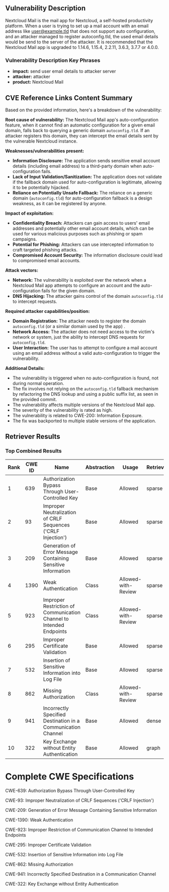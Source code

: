 ## Vulnerability Description
Nextcloud Mail is the mail app for Nextcloud, a self-hosted productivity platform. When a user is trying to set up a mail account with an email address like user@example.tld that does not support auto configuration, and an attacker managed to register autoconfig.tld, the used email details would be send to the server of the attacker. It is recommended that the Nextcloud Mail app is upgraded to 1.14.6, 1.15.4, 2.2.11, 3.6.3, 3.7.7 or 4.0.0.

### Vulnerability Description Key Phrases
- **impact:** send user email details to attacker server
- **attacker:** attacker
- **product:** Nextcloud Mail

## CVE Reference Links Content Summary
Based on the provided information, here's a breakdown of the vulnerability:

**Root cause of vulnerability:**
The Nextcloud Mail app's auto-configuration feature, when it cannot find an automatic configuration for a given email domain, falls back to querying a generic domain `autoconfig.tld`. If an attacker registers this domain, they can intercept the email details sent by the vulnerable Nextcloud instance.

**Weaknesses/vulnerabilities present:**
- **Information Disclosure:** The application sends sensitive email account details (including email address) to a third-party domain when auto-configuration fails.
- **Lack of Input Validation/Sanitization:** The application does not validate if the fallback domain used for auto-configuration is legitimate, allowing it to be potentially hijacked.
- **Reliance on Potentially Unsafe Fallback:** The reliance on a generic domain (`autoconfig.tld`) for auto-configuration fallback is a design weakness, as it can be registered by anyone.

**Impact of exploitation:**
- **Confidentiality Breach:** Attackers can gain access to users' email addresses and potentially other email account details, which can be used for various malicious purposes such as phishing or spam campaigns.
- **Potential for Phishing:** Attackers can use intercepted information to craft targeted phishing attacks.
- **Compromised Account Security:** The information disclosure could lead to compromised email accounts.

**Attack vectors:**
- **Network:** The vulnerability is exploited over the network when a Nextcloud Mail app attempts to configure an account and the auto-configuration fails for the given domain.
- **DNS Hijacking:**  The attacker gains control of the domain `autoconfig.tld` to intercept requests.

**Required attacker capabilities/position:**
- **Domain Registration:** The attacker needs to register the domain `autoconfig.tld` (or a similar domain used by the app) .
- **Network Access:** The attacker does not need access to the victim's network or system, just the ability to intercept DNS requests for `autoconfig.tld`.
- **User Interaction:** The user has to attempt to configure a mail account using an email address without a valid auto-configuration to trigger the vulnerability.

**Additional Details:**
- The vulnerability is triggered when no auto-configuration is found, not during normal operation.
- The fix involves not relying on the `autoconfig.tld` fallback mechanism by refactoring the DNS lookup and using a public suffix list, as seen in the provided commit.
- The vulnerability affects multiple versions of the Nextcloud Mail app.
- The severity of the vulnerability is rated as high.
- The vulnerability is related to CWE-200: Information Exposure.
- The fix was backported to multiple stable versions of the application.

## Retriever Results

### Top Combined Results

| Rank | CWE ID | Name | Abstraction | Usage  | Retrievers | Individual Scores |
|------|--------|------|-------------|-------|------------|-------------------|
| 1 | 639 | Authorization Bypass Through User-Controlled Key | Base | Allowed | sparse | 0.191 |
| 2 | 93 | Improper Neutralization of CRLF Sequences ('CRLF Injection') | Base | Allowed | sparse | 0.188 |
| 3 | 209 | Generation of Error Message Containing Sensitive Information | Base | Allowed | sparse | 0.184 |
| 4 | 1390 | Weak Authentication | Class | Allowed-with-Review | sparse | 0.180 |
| 5 | 923 | Improper Restriction of Communication Channel to Intended Endpoints | Class | Allowed-with-Review | sparse | 0.178 |
| 6 | 295 | Improper Certificate Validation | Base | Allowed | sparse | 0.177 |
| 7 | 532 | Insertion of Sensitive Information into Log File | Base | Allowed | sparse | 0.175 |
| 8 | 862 | Missing Authorization | Class | Allowed-with-Review | sparse | 0.174 |
| 9 | 941 | Incorrectly Specified Destination in a Communication Channel | Base | Allowed | dense | 0.330 |
| 10 | 322 | Key Exchange without Entity Authentication | Base | Allowed | graph | 0.003 |



# Complete CWE Specifications

CWE-639: Authorization Bypass Through User-Controlled Key

CWE-93: Improper Neutralization of CRLF Sequences ('CRLF Injection')

CWE-209: Generation of Error Message Containing Sensitive Information

CWE-1390: Weak Authentication

CWE-923: Improper Restriction of Communication Channel to Intended Endpoints

CWE-295: Improper Certificate Validation

CWE-532: Insertion of Sensitive Information into Log File

CWE-862: Missing Authorization

CWE-941: Incorrectly Specified Destination in a Communication Channel

CWE-322: Key Exchange without Entity Authentication